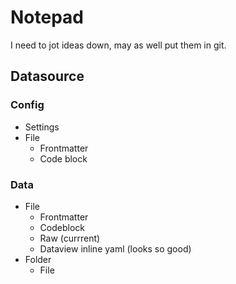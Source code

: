 # Notepad

I need to jot ideas down, may as well put them in git.

## Datasource

### Config

- Settings
- File
  - Frontmatter
  - Code block

### Data

- File
  - Frontmatter
  - Codeblock
  - Raw (currrent)
  - Dataview inline yaml (looks so good)
- Folder
  - File
